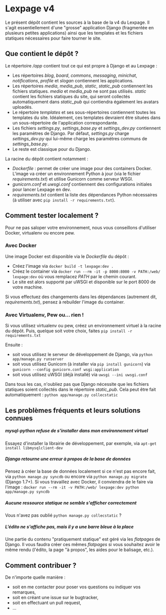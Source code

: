 # Lexpage v4
Le présent dépôt contient les sources à la base de la v4 du Lexpage. Il s'agit essentiellement d'une "grosse" application Django (fragmentée en plusieurs petites applications) ainsi que les templates et les fichiers statiques nécessaires pour faire tourner le site. 


## Que contient le dépôt ?
Le répertoire */app* contient tout ce qui est propre à Django et au Lexpage : 
 - Les répertoires *blog*, *board*, *commons*, *messaging*, *minichat*, *notifications*, *profile* et *slogan* contiennent les applications. 
 - Les répertoires *media*, *media_pub*, *static*, *static_pub* contiennent les fichiers statiques. *media* et *media_pub* ne sont pas utilisés. *static* contient les fichiers statiques du site, qui seront collectés automatiquement dans *static_pub* qui contiendra également les avatars uploadés.
 - Le répertoire *templates* et ses sous-répertoires contiennent toutes les templates du site. Idéalement, ces templates devraient être situées dans un sous-répertoire de l'application correspondante. 
 - Les fichiers *settings.py*, *settings_base.py* et *settings_dev.py* contiennent les paramètres de Django. Par défaut, *settings.py* charge *settings_dev.py* qui lui-même charge les paramètres communs de *settings_base.py*. 
 - Le reste est classique pour du Django. 
  
La racine du dépôt contient notamment :
 - *Dockerfile* : permet de créer une image pour des containers Docker. L'image va créer un environnement Python à jour (via le fichier *requirements.txt*) et utilise Gunicorn comme serveur WSGI.
 - *gunicorn.conf* et *uwsgi.conf* contiennent des configurations initiales pour lancer Lexpage en dev.
 - *requirements.txt* contient la liste des dépendances Python nécessaires (à utiliser avec `pip install -r requirements.txt`).
 
 
## Comment tester localement ?

Pour ne pas saloper votre environnement, nous vous conseillons d'utiliser Docker, virtualenv ou encore pew. 


### Avec Docker

Une image Docker est disponible via le *Dockerfile* du dépôt :
 - Créez l'image via `docker build -t lexpage:dev .`
 - Créez le container via `docker run --rm -it -p 8000:8000 -v PATH:/web/ lexpage:dev` où vous remplacez *PATH* par le chemin courant. 
 - Le site est alors supporté par uWSGI et disponible sur le port 8000 de votre machine.
 
Si vous effectuez des changements dans les dépendances (autrement dit, *requirements.txt*), pensez à rebuilder l'image du container. 

### Avec Virtualenv, Pew ou... rien !

Si vous utilisez virtualenv ou pew, créez un environnement virtuel à la racine du dépôt. Puis, quelque soit votre choix, faites
`pip install -r requirements.txt`

Ensuite :
 - soit vous utilisez le serveur de développement de Django, via `python app/manage.py runserver`
 - soit vous utilisez Gunicorn (à installer via `pip install gunicorn`) via `gunicorn --config gunicorn.conf wsgi:application`
 - soit vous utilisez uWSGI (déjà installé) via `uwsgi --ini uwsgi.conf`

Dans tous les cas, n'oubliez pas que Django nécessite que les fichiers statiques soient collectés dans le répertoire *static_pub*. Cela peut être fait automatiquement :
`python app/manage.py collecstatic`
 

## Les problèmes fréquents et leurs solutions connues

##### mysql-python refuse de s'installer dans mon environnement virtuel

Essayez d'installer la librairie de développement, par exemple, via `apt-get install libmysqlclient-dev`

##### Django retourne une erreur à propos de la base de données

Pensez à créer la base de données localement si ce n'est pas encore fait, via `python manage.py syncdb` ou encore via `python manage.py migrate` (Django 1.7+).
Si vous travaillez avec Docker, il conviendra de le faire via l'image :
`docker run --rm -it -v PATH:/web/ lexpage:dev python app/manage.py syncdb` 

##### Aucune ressource statique ne semble s'afficher correctement

Vous n'avez pas oublié `python manage.py collecstatic` ?

##### L'édito ne s'affiche pas, mais il y a une barre bleue à la place

Une partie du contenu "pratiquement statique" est géré via les *flatpages* de Django. Il vous faudra créer ces mêmes *flatpages* si vous souhaitez avoir le même rendu (l'édito, la page "à propos", les aides pour le balisage, etc.). 



## Comment contribuer ?
De n'importe quelle manière :
  - soit en me contacter pour poser vos questions ou indiquer vos remarques, 
  - soit en créant une issue sur le bugtracker, 
  - soit en effectuant un pull request, 
  - ...
  
